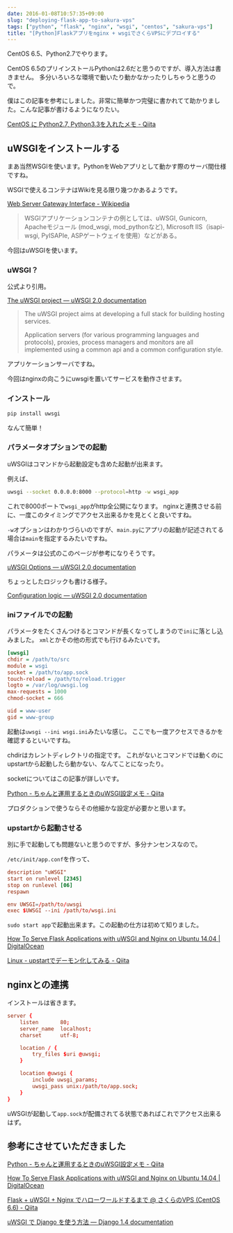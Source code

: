 ```yaml
---
date: 2016-01-08T10:57:35+09:00
slug: "deploying-flask-app-to-sakura-vps"
tags: ["python", "flask", "nginx", "wsgi", "centos", "sakura-vps"]
title: "[Python]Flaskアプリをnginx + wsgiでさくらVPSにデプロイする"
---
```


CentOS 6.5、Python2.7でやります。

CentOS 6.5のプリインストールPythonは2.6だと思うのですが、導入方法は書きません。
多分いろいろな環境で動いたり動かなかったりしちゃうと思うので。

僕はこの記事を参考にしました。非常に簡単かつ完璧に書かれてて助かりました。こんな記事が書けるようになりたい。

[CentOS に Python2.7, Python3.3を入れたメモ - Qiita](http://qiita.com/a_yasui/items/5f453297855791ed648d)

## uWSGIをインストールする

まあ当然WSGIを使います。PythonをWebアプリとして動かす際のサーバ間仕様ですね。

WSGIで使えるコンテナはWikiを見る限り幾つかあるようです。

[Web Server Gateway Interface - Wikipedia](https://ja.wikipedia.org/wiki/Web_Server_Gateway_Interface)

> WSGIアプリケーションコンテナの例としては、uWSGI, Gunicorn, Apacheモジュール (mod_wsgi, mod_pythonなど), Microsoft IIS（isapi-wsgi, PyISAPIe, ASPゲートウェイを使用）などがある。

今回はuWSGIを使います。

### uWSGI？

公式より引用。

[The uWSGI project — uWSGI 2.0 documentation](https://uwsgi-docs.readthedocs.org/en/latest/)

> The uWSGI project aims at developing a full stack for building hosting services.
> 
> Application servers (for various programming languages and protocols), proxies, process managers and monitors are all implemented using a common api and a common configuration style.

アプリケーションサーバですね。

今回はnginxの向こうにuwsgiを置いてサービスを動作させます。

### インストール

``` sh
pip install uwsgi
```

なんて簡単！

### パラメータオプションでの起動

uWSGIはコマンドから起動設定も含めた起動が出来ます。

例えば、

``` sh
uwsgi --socket 0.0.0.0:8000 --protocol=http -w wsgi_app
```

これで8000ポートで`wsgi_app`がhttp全公開になります。
nginxと連携させる前に、一度このタイミングでアクセス出来るかを見とくと良いですね。

`-w`オプションはわかりづらいのですが、`main.py`にアプリの起動が記述されてる場合は`main`を指定するみたいですね。

パラメータは公式のこのページが参考になりそうです。

[uWSGI Options — uWSGI 2.0 documentation](http://uwsgi-docs.readthedocs.org/en/latest/Options.html)

ちょっとしたロジックも書ける様子。

[Configuration logic — uWSGI 2.0 documentation](http://uwsgi-docs.readthedocs.org/en/latest/ConfigLogic.html)

### iniファイルでの起動

パラメータをたくさんつけるとコマンドが長くなってしまうので`ini`に落とし込みました。
`xml`とかその他の形式でも行けるみたいです。

``` ini
[uwsgi]
chdir = /path/to/src
module = wsgi
socket = /path/to/app.sock
touch-reload = /path/to/reload.trigger
logto = /var/log/uwsgi.log
max-requests = 1000
chmod-socket = 666

uid = www-user
gid = www-group
```

起動は`uwsgi --ini wsgi.ini`みたいな感じ。
ここでも一度アクセスできるかを確認するといいですね。

chdirはカレントディレクトリの指定です。
これがないとコマンドでは動くのにupstartから起動したら動かない、なんてことになったり。

socketについてはこの記事が詳しいです。

[Python - ちゃんと運用するときのuWSGI設定メモ - Qiita](http://qiita.com/yasunori/items/64606e63b36b396cf695#etcnginxconfdsample_nginxconf)

プロダクションで使うならその他細かな設定が必要かと思います。

### upstartから起動させる

別に手で起動しても問題ないと思うのですが、多分ナンセンスなので。

`/etc/init/app.conf`を作って、

``` conf
description "uWSGI"
start on runlevel [2345]
stop on runlevel [06]
respawn

env UWSGI=/path/to/uwsgi
exec $UWSGI --ini /path/to/wsgi.ini
```

`sudo start app`で起動出来ます。この起動の仕方は初めて知りました。

[How To Serve Flask Applications with uWSGI and Nginx on Ubuntu 14.04 | DigitalOcean](https://www.digitalocean.com/community/tutorials/how-to-serve-flask-applications-with-uwsgi-and-nginx-on-ubuntu-14-04)

[Linux - upstartでデーモン化してみる - Qiita](http://qiita.com/kuni-nakaji/items/f3426bf69be947c594c4)

## nginxとの連携

インストールは省きます。

``` conf
server {
    listen       80;
    server_name  localhost;
    charset      utf-8;

    location / {
        try_files $uri @uwsgi;
    }

    location @uwsgi {
        include uwsgi_params;
        uwsgi_pass unix:/path/to/app.sock;
    }
}
```

uWSGIが起動して`app.sock`が配備されてる状態であればこれでアクセス出来るはず。

## 参考にさせていただきました

[Python - ちゃんと運用するときのuWSGI設定メモ - Qiita](http://qiita.com/yasunori/items/64606e63b36b396cf695#etcnginxconfdsample_nginxconf)

[How To Serve Flask Applications with uWSGI and Nginx on Ubuntu 14.04 | DigitalOcean](https://www.digitalocean.com/community/tutorials/how-to-serve-flask-applications-with-uwsgi-and-nginx-on-ubuntu-14-04)

[Flask + uWSGI + Nginx でハローワールドするまで @ さくらのVPS (CentOS 6.6) - Qiita](http://qiita.com/morinokami/items/e0efb2ae2aa04a1b148b)

[uWSGI で Django を使う方法 — Django 1.4 documentation](http://docs.djangoproject.jp/en/latest/howto/deployment/wsgi/uwsgi.html)

